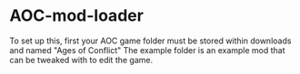 # AOC-mod-loader
To set up this, first your AOC game folder must be stored within downloads and named "Ages of Conflict"
The example folder is an example mod that can be tweaked with to edit the game.
